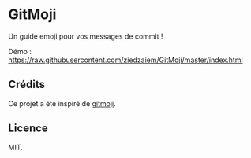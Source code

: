 # GitMoji

Un guide emoji pour vos messages de commit !

Démo : https://raw.githubusercontent.com/ziedzaiem/GitMoji/master/index.html

## Crédits

Ce projet a été inspiré de [gitmoji](https://gitmoji.carloscuesta.me/).

## Licence

MIT.
